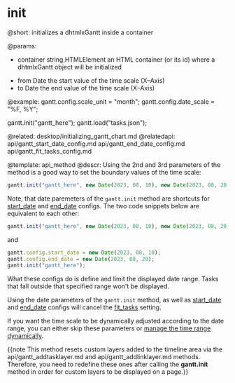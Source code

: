 init
=============

@short: initializes a dhtmlxGantt inside a container
	

@params:
- container		string,HTMLElement		an HTML container (or its id) where a dhtmlxGantt object will be initialized
* from			Date					the start value of the time scale (X&ndash;Axis)
* to			Date					the end value of the time scale (X&ndash;Axis)



@example:
gantt.config.scale_unit = "month";
gantt.config.date_scale = "%F, %Y";

gantt.init("gantt_here");
gantt.load("tasks.json");

@related:
	desktop/initializing_gantt_chart.md
@relatedapi:
	api/gantt_start_date_config.md
	api/gantt_end_date_config.md
	api/gantt_fit_tasks_config.md
    
@template:	api_method
@descr:
Using the 2nd and 3rd parameters of the method is a good way to set the boundary values of the time scale:

~~~js
gantt.init("gantt_here", new Date(2023, 08, 10), new Date(2023, 08, 20));
~~~

Note, that date paremeters of the `gantt.init` method are shortcuts for [start_date](api/gantt_start_date_config.md) and [end_date](api/gantt_end_date_config.md) configs.
The two code snippets below are equivalent to each other:

~~~js
gantt.init("gantt_here", new Date(2023, 08, 10), new Date(2023, 08, 20));
~~~

and

~~~js
gantt.config.start_date = new Date(2023, 08, 10);
gantt.config.end_date = new Date(2023, 08, 20);
gantt.init("gantt_here");
~~~

What these configs do is define and limit the displayed date range. Tasks that fall outside that specified range won't be displayed.

Using the date parameters of the `gantt.init` method, as well as [start_date](api/gantt_start_date_config.md) and [end_date](api/gantt_end_date_config.md) configs will cancel the
[fit_tasks](api/gantt_fit_tasks_config.md) setting.

If you want the time scale to be dynamically adjusted according to the date range, you can either skip these parameters or [manage the time range dynamically](desktop/configuring_time_scale.md#range).

{{note This method resets custom layers added to the timeline area via the api/gantt_addtasklayer.md and api/gantt_addlinklayer.md methods. Therefore, you need to redefine these ones after calling the **gantt.init** method in order for custom layers to be displayed on a page.}}